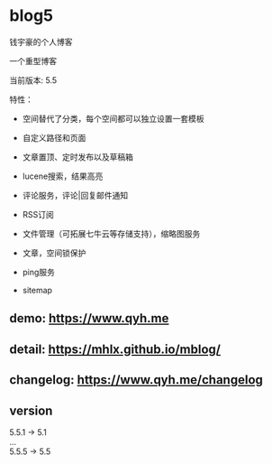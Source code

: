 # blog5
钱宇豪的个人博客

一个重型博客

当前版本: 5.5

特性：

* 空间替代了分类，每个空间都可以独立设置一套模板

* 自定义路径和页面

* 文章置顶、定时发布以及草稿箱

* lucene搜索，结果高亮

* 评论服务，评论|回复邮件通知

* RSS订阅

* 文件管理（可拓展七牛云等存储支持），缩略图服务

* 文章，空间锁保护

* ping服务

* sitemap

## demo: https://www.qyh.me

## detail: https://mhlx.github.io/mblog/

## changelog: https://www.qyh.me/changelog


## version  
5.5.1 -> 5.1  
...  
5.5.5 -> 5.5

